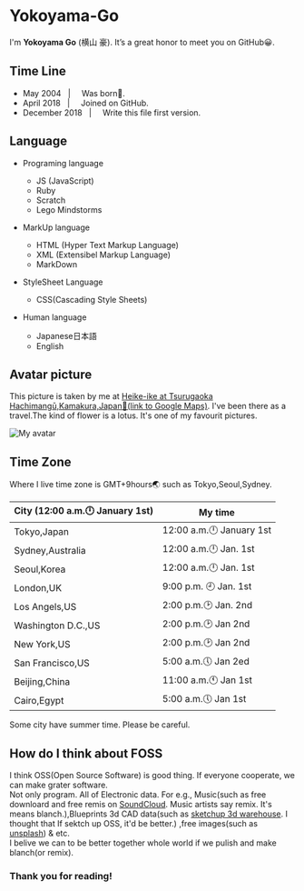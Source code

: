
# Yokoyama-Go


I'm **Yokoyama Go** (横山 豪). It’s a great honor to meet you on GitHub😀. 


## Time Line

* May 2004 &nbsp;       | &nbsp; &nbsp; Was born🐣.
* April 2018 &nbsp;     | &nbsp; &nbsp; Joined on GitHub.
* December 2018 &nbsp;  | &nbsp; &nbsp; Write this file first version.


## Language

* Programing language
  * JS (JavaScript)
  * Ruby
  * Scratch
  * Lego Mindstorms

* MarkUp language
  * HTML (Hyper Text Markup Language)
  * XML (Extensibel Markup Language)
  * MarkDown
  
* StyleSheet Language
  * CSS(Cascading Style Sheets)
  
* Human language
  * Japanese日本語
  * English
  
 ## Avatar picture
 
 This picture is taken by me at [Heike-ike at Tsurugaoka Hachimangū,Kamakura,Japan🗾(link to Google Maps)](https://www.google.co.jp/maps/place/%E5%B9%B3%E5%AE%B6%E6%B1%A0/@35.3246602,139.5544657,16.82z/data=!4m12!1m6!3m5!1s0x0:0xa867ad10105036b5!2sTsurugaoka+Hachiman-g%C5%AB!8m2!3d35.3260978!4d139.5564131!3m4!1s0x0:0xb8469aa71994fc1e!8m2!3d35.3243542!4d139.5546149).
 I've been there as a travel.The kind of flower is a lotus. It's one of my favourit pictures.
 
 ![My avatar](https://avatars2.githubusercontent.com/u/38034251?s=460&v=4)
 
 ## Time Zone
 
 Where I live time zone is GMT+9hours🌏 such as Tokyo,Seoul,Sydney.
 
 City (12:00 a.m.🕛 January 1st)| My time
 -------------------------------|------
 Tokyo,Japan|12:00 a.m.🕛 January 1st
 Sydney,Australia|12:00 a.m.🕛 Jan. 1st
 Seoul,Korea|12:00 a.m.🕛 Jan. 1st
 London,UK |9:00 p.m. 🕘 Jan. 1st
 Los Angels,US|2:00 p.m.🕑 Jan. 2nd
 Washington D.C.,US|2:00 p.m.🕑 Jan 2nd
 New York,US|2:00 p.m.🕑 Jan 2nd
 San Francisco,US|5:00 a.m.🕔 Jan 2ed
 Beijing,China|11:00 a.m.🕚 Jan 1st
 Cairo,Egypt|5:00 a.m.🕔 Jan 1st
 
Some city have summer time. Please be careful.


## How do I think about FOSS

I think OSS(Open Source Software) is good thing. If everyone cooperate, we can make grater software.   
Not only program. All of Electronic data. For e.g., Music(such as free downloard and free remis on [SoundCloud](https://soundcloud.com). Music artists say remix. It's means blanch.),Blueprints 3d CAD data(such as  [sketchup 3d warehouse](https://3dwarehouse.sketchup.com/?hl=en). I thought that If sektch up OSS, it'd be better.) ,free images(such as [unsplash](https://unsplash.com/)) & etc.  
I belive we can to be better together whole world if we pulish and make blanch(or remix). 



### Thank you for reading!
